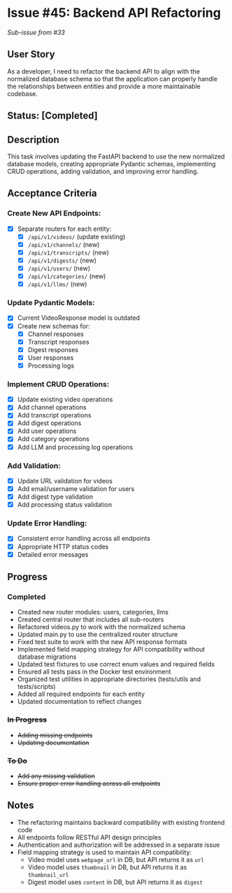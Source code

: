 # Issue #45: Backend API Refactoring

*Sub-issue from #33*

## User Story
As a developer, I need to refactor the backend API to align with the normalized database schema so that the application can properly handle the relationships between entities and provide a more maintainable codebase.

## Status: [Completed]

## Description
This task involves updating the FastAPI backend to use the new normalized database models, creating appropriate Pydantic schemas, implementing CRUD operations, adding validation, and improving error handling.

## Acceptance Criteria

### Create New API Endpoints:
- [x] Separate routers for each entity:
  - [x] `/api/v1/videos/` (update existing)
  - [x] `/api/v1/channels/` (new)
  - [x] `/api/v1/transcripts/` (new)
  - [x] `/api/v1/digests/` (new)
  - [x] `/api/v1/users/` (new)
  - [x] `/api/v1/categories/` (new)
  - [x] `/api/v1/llms/` (new)

### Update Pydantic Models:
- [x] Current VideoResponse model is outdated
- [x] Create new schemas for:
  - [x] Channel responses
  - [x] Transcript responses
  - [x] Digest responses
  - [x] User responses
  - [x] Processing logs

### Implement CRUD Operations:
- [x] Update existing video operations
- [x] Add channel operations
- [x] Add transcript operations
- [x] Add digest operations
- [x] Add user operations
- [x] Add category operations
- [x] Add LLM and processing log operations

### Add Validation:
- [x] Update URL validation for videos
- [x] Add email/username validation for users
- [x] Add digest type validation
- [x] Add processing status validation

### Update Error Handling:
- [x] Consistent error handling across all endpoints
- [x] Appropriate HTTP status codes
- [x] Detailed error messages

## Progress

### Completed
- Created new router modules: users, categories, llms
- Created central router that includes all sub-routers
- Refactored videos.py to work with the normalized schema
- Updated main.py to use the centralized router structure
- Fixed test suite to work with the new API response formats
- Implemented field mapping strategy for API compatibility without database migrations
- Updated test fixtures to use correct enum values and required fields
- Ensured all tests pass in the Docker test environment
- Organized test utilities in appropriate directories (tests/utils and tests/scripts)
- Added all required endpoints for each entity
- Updated documentation to reflect changes

### ~~In Progress~~
- ~~Adding missing endpoints~~
- ~~Updating documentation~~

### ~~To Do~~
- ~~Add any missing validation~~
- ~~Ensure proper error handling across all endpoints~~

## Notes
- The refactoring maintains backward compatibility with existing frontend code
- All endpoints follow RESTful API design principles
- Authentication and authorization will be addressed in a separate issue
- Field mapping strategy is used to maintain API compatibility:
  - Video model uses `webpage_url` in DB, but API returns it as `url`
  - Video model uses `thumbnail` in DB, but API returns it as `thumbnail_url`
  - Digest model uses `content` in DB, but API returns it as `digest`
